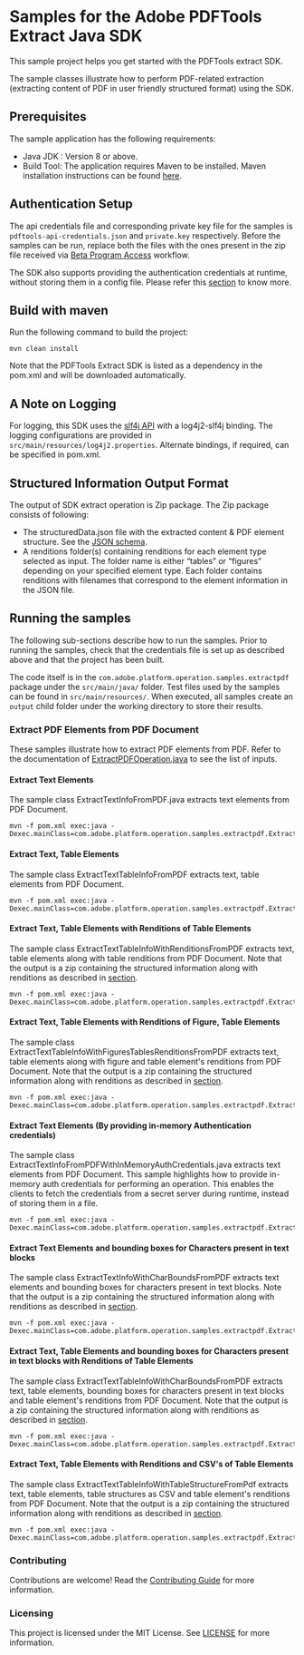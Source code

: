 # Samples for the Adobe PDFTools Extract Java SDK

This sample project helps you get started with the PDFTools extract SDK.

The sample classes illustrate how to perform PDF-related extraction (extracting content of PDF in user friendly 
structured format) using the SDK.

## Prerequisites
The sample application has the following requirements:
* Java JDK : Version 8 or above.
* Build Tool: The application requires Maven to be installed. Maven installation instructions can be found 
[here](https://maven.apache.org/install.html).


## Authentication Setup

The api credentials file and corresponding private key file for the samples is ```pdftools-api-credentials.json``` and ```private.key``` 
respectively. Before the samples can be run, replace both the files with the ones present in the zip file received 
via [Beta Program Access](https://opensource.adobe.com/pdftools-sdk-docs/beta/extract/#beta-program-access) workflow.

The SDK also supports providing the authentication credentials at runtime, without storing them in a config file. Please
refer this [section](#extract-text-elements-by-providing-in-memory-authentication-credentials) to 
know more.

## Build with maven

Run the following command to build the project:
```$xslt
mvn clean install
```

Note that the PDFTools Extract SDK is listed as a dependency in the pom.xml and will be downloaded automatically.

## A Note on Logging
For logging, this SDK uses the [slf4j API](https://www.slf4j.org/) with a log4j2-slf4j binding. The logging configurations 
are provided in ```src/main/resources/log4j2.properties```. Alternate bindings, if required, can be specified in pom.xml.

## Structured Information Output Format
The output of SDK extract operation is Zip package. The Zip package consists of following:

* The structuredData.json file with the extracted content & PDF element structure. See the [JSON schema](https://opensource.adobe.com/pdftools-sdk-docs/release/shared/extractJSONOutputSchema.json). 
* A renditions folder(s) containing renditions for each element type selected as input. 
  The folder name is either “tables” or “figures” depending on your specified element type. 
  Each folder contains renditions with filenames that correspond to the element information in the JSON file. 


## Running the samples

The following sub-sections describe how to run the samples. Prior to running the samples, check that the credentials 
file is set up as described above and that the project has been built.

The code itself is in the ```com.adobe.platform.operation.samples.extractpdf``` package under the ```src/main/java/``` folder. Test 
files used by the samples can be found in ```src/main/resources/```. When executed, all samples create an ```output``` 
child folder under the working directory to store their results.

### Extract PDF Elements from PDF Document
These samples illustrate how to extract PDF elements from PDF. Refer to the documentation of [ExtractPDFOperation.java](https://opensource.adobe.com/pdftools-extract-java-sdk-samples/apidocs/com/adobe/platform/operation/pdfops/ExtractPDFOperation.html)
to see the list of inputs.

#### Extract Text Elements

The sample class ExtractTextInfoFromPDF.java extracts text elements from PDF Document.

```$xslt
mvn -f pom.xml exec:java -Dexec.mainClass=com.adobe.platform.operation.samples.extractpdf.ExtractTextInfoFromPDF
```

#### Extract Text, Table Elements

The sample class ExtractTextTableInfoFromPDF extracts text, table elements from PDF Document. 

```$xslt
mvn -f pom.xml exec:java -Dexec.mainClass=com.adobe.platform.operation.samples.extractpdf.ExtractTextTableInfoFromPDF
```
#### Extract Text, Table Elements with Renditions of Table Elements

The sample class ExtractTextTableInfoWithRenditionsFromPDF extracts text, table elements along with table renditions
from PDF Document. Note that the output is a zip containing the structured information along with renditions as described
in [section](#structured-information-output-format).

```$xslt
mvn -f pom.xml exec:java -Dexec.mainClass=com.adobe.platform.operation.samples.extractpdf.ExtractTextTableInfoWithRenditionsFromPDF
```
#### Extract Text, Table Elements with Renditions of Figure, Table Elements

The sample class ExtractTextTableInfoWithFiguresTablesRenditionsFromPDF extracts text, table elements along with figure 
and table element's renditions from PDF Document. Note that the output is a zip containing the structured information 
along with renditions as described in [section](#structured-information-output-format).

```$xslt
mvn -f pom.xml exec:java -Dexec.mainClass=com.adobe.platform.operation.samples.extractpdf.ExtractTextTableInfoWithFiguresTablesRenditionsFromPDF
```

#### Extract Text Elements (By providing in-memory Authentication credentials)

The sample class ExtractTextInfoFromPDFWithInMemoryAuthCredentials.java extracts text elements from PDF Document. 
This sample highlights how to provide in-memory auth credentials for performing an operation. 
This enables the clients to fetch the credentials from a secret server during runtime, instead of storing them in a file.

```$xslt
mvn -f pom.xml exec:java -Dexec.mainClass=com.adobe.platform.operation.samples.extractpdf.ExtractTextInfoFromPDFWithInMemoryAuthCredentials
```
#### Extract Text Elements and bounding boxes for Characters present in text blocks

The sample class ExtractTextInfoWithCharBoundsFromPDF extracts text elements and bounding boxes for characters present in text blocks. Note that the output is a zip containing the structured information 
along with renditions as described in [section](#structured-information-output-format).

```$xslt
mvn -f pom.xml exec:java -Dexec.mainClass=com.adobe.platform.operation.samples.extractpdf.ExtractTextInfoWithCharBoundsFromPDF
```

#### Extract Text, Table Elements and bounding boxes for Characters present in text blocks with Renditions of Table Elements

The sample class ExtractTextTableInfoWithCharBoundsFromPDF extracts text, table elements, bounding boxes for characters present in text blocks and 
table element's renditions from PDF Document. Note that the output is a zip containing the structured information 
along with renditions as described in [section](#structured-information-output-format).

```$xslt
mvn -f pom.xml exec:java -Dexec.mainClass=com.adobe.platform.operation.samples.extractpdf.ExtractTextTableInfoWithCharBoundsFromPDF
```
#### Extract Text, Table Elements with Renditions and CSV's of Table Elements 

The sample class ExtractTextTableInfoWithTableStructureFromPdf extracts text, table elements, table structures as CSV and 
table element's renditions from PDF Document. Note that the output is a zip containing the structured information 
along with renditions as described in [section](#structured-information-output-format).

```$xslt
mvn -f pom.xml exec:java -Dexec.mainClass=com.adobe.platform.operation.samples.extractpdf.ExtractTextTableInfoWithTableStructureFromPdf
```

### Contributing

Contributions are welcome! Read the [Contributing Guide](.github/CONTRIBUTING.md) for more information.

### Licensing

This project is licensed under the MIT License. See [LICENSE](LICENSE.md) for more information.
